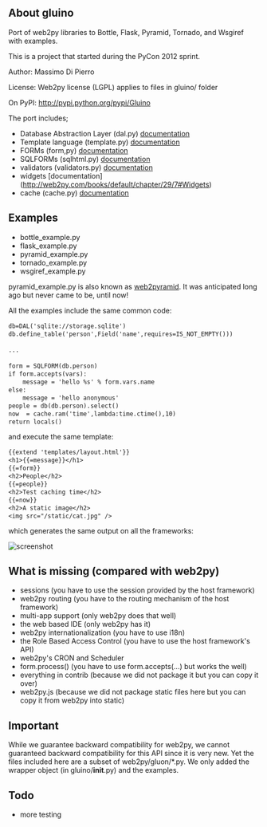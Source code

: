## About gluino

Port of web2py libraries to Bottle, Flask, Pyramid, Tornado, and Wsgiref with examples.

This is a project that started during the PyCon 2012 sprint.

Author: Massimo Di Pierro

License: Web2py license (LGPL) applies to files in gluino/ folder

On PyPI: http://pypi.python.org/pypi/Gluino

The port includes;

- Database Abstraction Layer (dal.py) [documentation](http://web2py.com/books/default/chapter/29/6)
- Template language (template.py) [documentation](http://web2py.com/books/default/chapter/29/5)
- FORMs (form,py) [documentation](http://web2py.com/books/default/chapter/29/7#FORM)
- SQLFORMs (sqlhtml.py) [documentation](http://web2py.com/books/default/chapter/29/7#SQLFORM)
- validators (validators.py) [documentation](http://web2py.com/books/default/chapter/29/7#Validators)
- widgets [documentation] (http://web2py.com/books/default/chapter/29/7#Widgets)
- cache (cache.py) [documentation](http://web2py.com/books/default/chapter/29/4#cache)

## Examples

- bottle_example.py
- flask_example.py
- pyramid_example.py
- tornado_example.py
- wsgiref_example.py

pyramid_example.py is also known as [web2pyramid](http://web2pyramid.pylonsproject.org/). It was anticipated long ago but never came to be, until now!

All the examples include the same common code:

    db=DAL('sqlite://storage.sqlite')
    db.define_table('person',Field('name',requires=IS_NOT_EMPTY()))

    ...

    form = SQLFORM(db.person)
    if form.accepts(vars):
        message = 'hello %s' % form.vars.name
    else:
        message = 'hello anonymous'
    people = db(db.person).select()
    now  = cache.ram('time',lambda:time.ctime(),10)
    return locals()

and execute the same template:

    {{extend 'templates/layout.html'}}
    <h1>{{=message}}</h1>
    {{=form}}
    <h2>People</h2>
    {{=people}}
    <h2>Test caching time</h2>
    {{=now}}
    <h2>A static image</h2>
    <img src="/static/cat.jpg" />


which generates the same output on all the frameworks:

![screenshot](https://github.com/mdipierro/gluino/raw/master/static/shot1.png)

## What is missing (compared with web2py)

- sessions (you have to use the session provided by the host framework)
- web2py routing (you have to the routing mechanism of the host framework)
- multi-app support (only web2py does that well)
- the web based IDE (only web2py has it)
- web2py internationalization (you have to use i18n)
- the Role Based Access Control (you have to use the host framework's API)
- web2py's CRON and Scheduler
- form.process() (you have to use form.accepts(...) but works the well)
- everything in contrib (because we did not package it but you can copy it over)
- web2py.js (because we did not package static files here but you can copy it from web2py into static)

## Important

While we guarantee backward compatibility for web2py, we cannot guaranteed backward compatibility for this API since it is very new. Yet the files included here are a subset of web2py/gluon/*.py. We only added the wrapper object (in gluino/__init__.py) and the examples.

## Todo

- more testing
